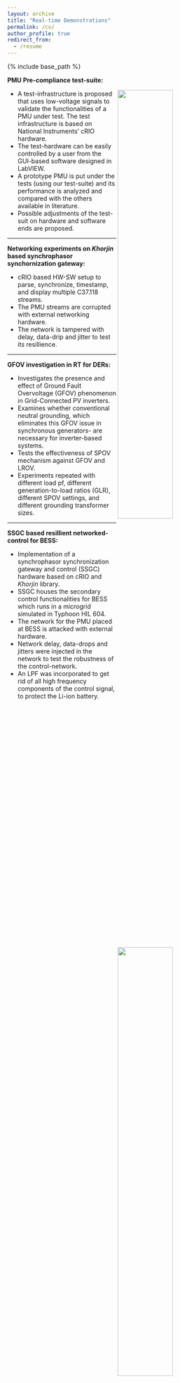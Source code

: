 ```yaml
---
layout: archive
title: "Real-time Demonstrations"
permalink: /cv/
author_profile: true
redirect_from:
  - /resume
---
```


{% include base_path %}

**PMU Pre-compliance test-suite:**

<img align="right" width="50%" src="https://user-images.githubusercontent.com/6533632/191937875-22fb1072-202e-4e8b-bdda-5f5ac7e5d33d.gif">

- A test-infrastructure is proposed that uses low-voltage signals to validate the functionalities of a PMU under test. The test infrastructure is based on National Instruments’ cRIO hardware.
- The test-hardware can be easily controlled by a user from the GUI-based software designed in LabVIEW.
- A prototype PMU is put under the tests (using our test-suite) and its performance is analyzed and compared with the others available in literature.
- Possible adjustments of the test-suit on hardware and software ends are proposed. 

------


**Networking experiments on _Khorjin_ based synchrophasor synchornization gateway:**

<img align="right" width="50%" src="https://user-images.githubusercontent.com/6533632/191948548-a831b3dd-161d-42b5-8dc0-e14ac464c68f.gif">

 -  cRIO based HW-SW setup to parse, synchronize, timestamp, and display multiple C37.118 streams.  
 -  The PMU streams are corrupted with external networking hardware. 
 -  The network is tampered with delay, data-drip and jitter to test its resillience.

------



**GFOV investigation in RT for DERs:**

<img align="right" width="50%" src="https://user-images.githubusercontent.com/6533632/191942657-3789afaf-bcd0-4fd2-9f74-8f5eb8c771bd.gif">

 -  Investigates the presence and effect of Ground Fault Overvoltage (GFOV) phenomenon in Grid-Connected PV inverters. 
 -  Examines whether conventional neutral grounding, which eliminates this GFOV issue in synchronous generators- are necessary for inverter-based systems. 
 -  Tests the effectiveness of SPOV mechanism against GFOV and LROV. 
 -  Experiments repeated with different load pf, different generation-to-load ratios (GLR), different SPOV settings, and different grounding transformer sizes. 

------

**SSGC based resillient networked-control for BESS:**

<img align="right" width="50%" src="https://user-images.githubusercontent.com/6533632/200471835-15738857-0e7c-47aa-95dc-2611f8115c04.gif">

 -  Implementation of a synchrophasor synchronization gateway and control (SSGC) hardware based on cRIO and _Khorjin_ library. 
 -  SSGC houses the secondary control functionalities for BESS which runs in a microgrid simulated in Typhoon HIL 604. 
 -  The network for the PMU placed at BESS is attacked with external hardware. 
 -  Network delay, data-drops and jitters were injected in the network to test the robustness of the control-network.
 -  An LPF was incorporated to get rid of all high frequency components of the control signal, to protect the Li-ion battery.  




